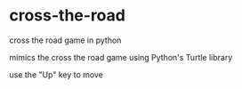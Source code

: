 # cross-the-road
cross the road game in python

mimics the cross the road game using Python's Turtle library

use the "Up" key to move
